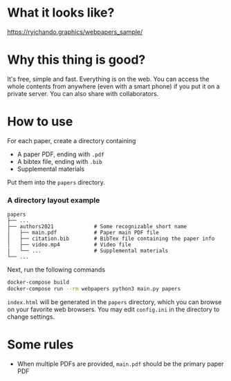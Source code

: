 # What it looks like?

https://ryichando.graphics/webpapers_sample/

# Why this thing is good?

It's free, simple and fast. Everything is on the web. You can access the whole contents from anywhere (even with a smart phone) if you put it on a private server. You can also share with collaborators.

# How to use

For each paper, create a directory containing

  - A paper PDF, ending with `.pdf`
  - A bibtex file, ending with `.bib`
  - Supplemental materials

Put them into the `papers` directory.

### A directory layout example

    papers
    ├── ...
    ├── authors2021             # Some recognizable short name
    │   ├── main.pdf            # Paper main PDF file
    │   ├── citation.bib        # BibTex file containing the paper info
    │   ├── video.mp4           # Video file
    |   └── ...                 # Supplemental materials
    └── ...

Next, run the following commands

```bash
docker-compose build
docker-compose run --rm webpapers python3 main.py papers
```

`index.html` will be generated in the `papers` directory, which you can browse on your favorite web browsers. You may edit `config.ini` in the directory to change settings.

# Some rules

  - When multiple PDFs are provided, `main.pdf` should be the primary paper PDF
